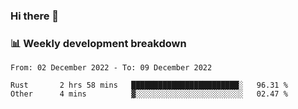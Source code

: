 ### Hi there 👋

### 📊 Weekly development breakdown
<!--START_SECTION:waka-->

```text
From: 02 December 2022 - To: 09 December 2022

Rust       2 hrs 58 mins   ████████████████████████░   96.31 %
Other      4 mins          ▓░░░░░░░░░░░░░░░░░░░░░░░░   02.47 %
```

<!--END_SECTION:waka-->

